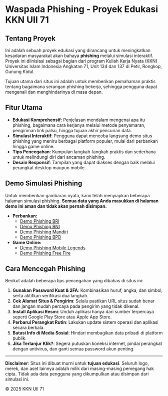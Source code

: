 # Waspada Phishing - Proyek Edukasi KKN UII 71

## Tentang Proyek

Ini adalah sebuah proyek edukasi yang dirancang untuk meningkatkan kesadaran masyarakat akan bahaya **phishing** melalui simulasi interaktif. Proyek ini diinisiasi sebagai bagian dari program Kuliah Kerja Nyata (KKN) Universitas Islam Indonesia Angkatan 71, Unit 134 dan 137 di Petir, Rongkop, Gunung Kidul.

Tujuan utama dari situs ini adalah untuk memberikan pemahaman praktis tentang bagaimana serangan phishing bekerja, sehingga pengguna dapat mengenali dan menghindarinya di masa depan.

## Fitur Utama

- **Edukasi Komprehensif**: Penjelasan mendalam mengenai apa itu phishing, bagaimana cara kerjanya melalui metode penyamaran, pengiriman link palsu, hingga tujuan akhir pencurian data.
- **Simulasi Interaktif**: Pengguna dapat mencoba langsung demo situs phishing yang meniru berbagai platform populer, mulai dari perbankan hingga game online.
- **Tips Pencegahan**: Kumpulan langkah-langkah praktis dan sederhana untuk melindungi diri dari ancaman phishing.
- **Desain Responsif**: Tampilan yang dapat diakses dengan baik melalui perangkat desktop maupun mobile.

## Demo Simulasi Phishing

Untuk memberikan gambaran nyata, kami telah menyiapkan beberapa halaman simulasi phishing. **Semua data yang Anda masukkan di halaman demo ini aman dan tidak akan pernah disimpan.**

- **Perbankan:**
  - [Demo Phishing BRI](./bri/index.html)
  - [Demo Phishing BNI](./bni/index.html)
  - [Demo Phishing Mandiri](./mandiri/index.html)
  - [Demo Phishing BPD](./bpd/index.html)
- **Game Online:**
  - [Demo Phishing Mobile Legends](./ml/index.html)
  - [Demo Phishing Free Fire](./ff/index.html)

## Cara Mencegah Phishing

Berikut adalah beberapa tips pencegahan yang dibahas di situs ini:

1.  **Gunakan Password Kuat & 2FA**: Kombinasikan huruf, angka, dan simbol, serta aktifkan verifikasi dua langkah.
2.  **Cek Alamat Situs & Pengirim**: Selalu pastikan URL situs sudah benar dan jangan mudah percaya pada pengirim yang tidak dikenal.
3.  **Install Aplikasi Resmi**: Unduh aplikasi hanya dari sumber terpercaya seperti Google Play Store atau Apple App Store.
4.  **Perbarui Perangkat Rutin**: Lakukan update sistem operasi dan aplikasi secara berkala.
5.  **Batasi Info di Media Sosial**: Hindari membagikan data pribadi di platform publik.
6.  **Jika Terlanjur Klik?**: Segera putuskan koneksi internet, pindai perangkat dengan antivirus, dan ganti semua password akun penting.

---

**Disclaimer**: Situs ini dibuat murni untuk **tujuan edukasi**. Seluruh logo, merek, dan aset lainnya adalah milik dari masing-masing pemegang hak cipta. Tidak ada data pengguna yang dikumpulkan atau disimpan dari simulasi ini.

&copy; 2025 KKN UII 71
